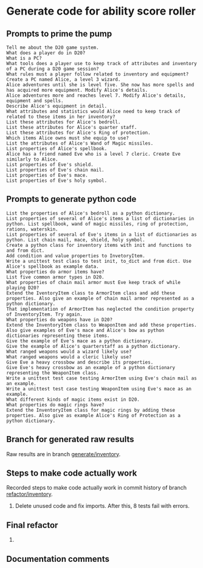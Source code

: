 # Generate code for ability score roller

## Prompts to prime the pump

    Tell me about the D20 game system.
    What does a player do in D20?
    What is a PC?
    What tools does a player use to keep track of attributes and inventory of a PC during a D20 game session?
    What rules must a player follow related to inventory and equipment?
    Create a PC named Alice, a level 3 wizard.
    Alice adventures until she is level five. She now has more spells and has acquired more equipment. Modify Alice's details.
    Alice adventures more and reaches level 7. Modify Alice's details, equipment and spells.
    Describe Alice's equipment in detail.
    What attributes and statistics would Alice need to keep track of related to these items in her inventory?
    List these attributes for Alice's bedroll.
    List these attributes for Alice's quarter staff.
    List these attributes for Alice's Ring of protection.
    Which items Alice owns must she equip to use?
    List the attributes of Alice's Wand of Magic missiles.
    List properties of Alice's spellbook.
    Alice has a friend named Eve who is a level 7 cleric. Create Eve similarly to Alice.
    List properties of Eve's shield.
    List properties of Eve's chain mail.
    List properties of Eve's mace.
    List properties of Eve's holy symbol.


## Prompts to generate python code

    List the properties of Alice's bedroll as a python dictionary.
    List properties of several of Alice's items a list of dictionaries in python. List spellbook, wand of magic missiles, ring of protection, rations, waterskin.
    List properties of several of Eve's items in a list of dictionaries as python. List chain mail, mace, shield, holy symbol.
    Create a python class for inventory items with init and functions to and from dict.
    Add condition and value properties to InvetoryItem.
    Write a unittest test class to test init, to_dict and from dict. Use Alice's spellbook as example data.
    What properties do armor items have?
    List five common armor types in D20.
    What properties of chain mail armor must Eve keep track of while playing D20?
    Extend the IventoryItem class to ArmorItem class and add these properties. Also give an example of chain mail armor represented as a python dictionary.
    That implementation of ArmorItem has neglected the condition property of InventoryItem. Try again.
    What properties do weapons have in D20?
    Extend the InventoryItem class to WeaponItem and add these properties. Also give examples of Eve's mace and Alice's bow as python dictionaries representing these items.
    Give the example of Eve's mace as a python dictionary.
    Give the example of Alice's quarterstaff as a python dictionary.
    What ranged weapons would a wizard likely use?
    What ranged weapons would a cleric likely use?
    Give Eve a heavy crossbow and describe its properties.
    Give Eve's heavy crossbow as an example of a python dictionary representing the WeaponItem class.
    Write a unittest test case testing ArmorItem using Eve's chain mail as an example.
    Write a unittest test case testing WeaponItem using Eve's mace as an example.
    What different kinds of magic items exist in D20.
    What properties do magic rings have?
    Extend the InventoryItem class for magic rings by adding these properties. Also give as example Alice's Ring of Protection as a python dictionary.

## Branch for generated raw results

Raw results are in branch [generate/inventory](https://github.com/newexo/d20-ai/tree/generate/inventory).

## Steps to make code actually work

Recorded steps to make code actually work in commit history of branch [refactor/inventory](https://github.com/newexo/d20-ai/tree/refactor/inventory).

1. Delete unused code and fix imports. After this, 8 tests fail with errors.

## Final refactor

1.

## Documentation comments

